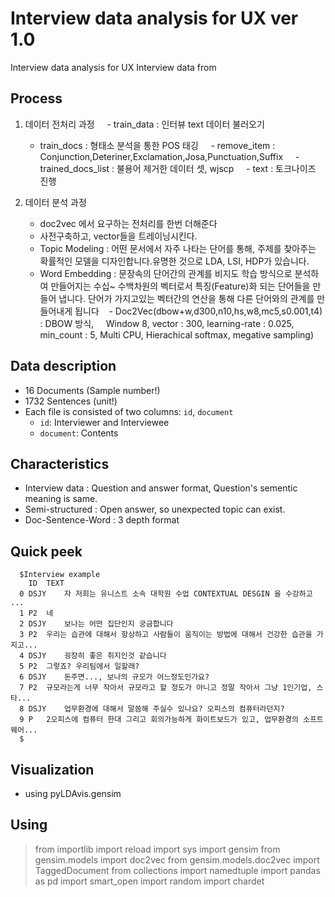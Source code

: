 # Interview data analysis for UX  ver 1.0

Interview data analysis for UX
Interview data from 

## Process

1. 데이터 전처리 과정
     - train_data : 인터뷰 text 데이터 불러오기
     - train_docs : 형태소 분석을 통한 POS 태깅
     - remove_item : Conjunction,Deteriner,Exclamation,Josa,Punctuation,Suffix
     - trained_docs_list : 불용어 제거한 데이터 셋, wjscp
     - text : 토크나이즈 진행
  
2. 데이터 분석 과정
    - doc2vec 에서 요구하는 전처리를 한번 더해준다
    - 사전구축하고, vector들을 트레이닝시킨다.
    - Topic Modeling : 어떤 문서에서 자주 나타는 단어를 통해, 주제를 찾아주는 확률적인 모델을 디자인합니다.유명한 것으로 LDA, LSI, HDP가 있습니다.
    - Word Embedding : 문장속의 단어간의 관계를 비지도 학습 방식으로 분석하여 만들어지는 수십~ 수백차원의 벡터로서 특징(Feature)화 되는 단어들을 만들어 냅니다. 단어가 가지고있는 벡터간의 연산을 통해 다른 단어와의 관계를 만들어내게 됩니다
    - Doc2Vec(dbow+w,d300,n10,hs,w8,mc5,s0.001,t4) : DBOW 방식,
     Window 8, vector : 300, learning-rate : 0.025, min_count : 5, Multi CPU, Hierachical softmax, megative sampling)


## Data description

- 16 Documents (Sample number!)
- 1732 Sentences (unit!)
- Each file is consisted of two columns: `id`, `document`
    - `id`: Interviewer and Interviewee
    - `document`: Contents

## Characteristics
- Interview data : Question and answer format, Question's sementic meaning is same.
- Semi-structured : Open answer, so unexpected topic can exist.
- Doc-Sentence-Word : 3 depth format


## Quick peek
      $Interview example
        ID	TEXT
      0	DSJY	자 저희는 유니스트 소속 대학원 수업 CONTEXTUAL DESGIN 을 수강하고 ...
      1	P2	네
      2	DSJY	보나는 어떤 집단인지 궁금합니다
      3	P2	우리는 습관에 대해서 항상하고 사람들이 움직이는 방법에 대해서 건강한 습관을 가지고...
      4	DSJY	굉장히 좋은 취지인것 같습니다
      5	P2	그렇죠? 우리팀에서 일할래?
      6	DSJY	돈주면..., 보나의 규모가 어느정도인가요?
      7	P2	규모라는게 너무 작아서 규모라고 할 정도가 아니고 정말 작아서 그냥 1인기업, 스타...
      8	DSJY	업무환경에 대해서 말씀해 주실수 있나요? 오피스의 컴퓨터라던지?
      9	P	2오피스에 컴퓨터 한대 그리고 회의가능하게 화이트보드가 있고, 업무환경의 소프트웨어...
      $
## Visualization
- using pyLDAvis.gensim

## Using

> from importlib import reload
> import sys
> import gensim
> from gensim.models import doc2vec
> from gensim.models.doc2vec import TaggedDocument
> from collections import namedtuple
> import pandas as pd
> import smart_open
> import random
> import chardet
